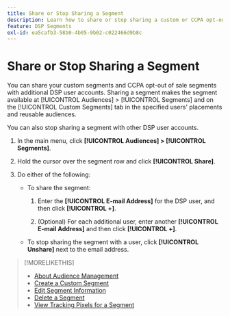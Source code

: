 ```yaml
---
title: Share or Stop Sharing a Segment
description: Learn how to share or stop sharing a custom or CCPA opt-out of sale segment with other DSP user accounts.
feature: DSP Segments
exl-id: ea5cafb3-58b0-4b05-9b02-c022466d9b8c
---
```

# Share or Stop Sharing a Segment

You can share your custom segments and CCPA opt-out of sale segments with additional DSP user accounts. Sharing a segment makes the segment available at [!UICONTROL Audiences] > [!UICONTROL Segments] and on the [!UICONTROL Custom Segments] tab in the specified users' placements and reusable audiences.

You can also stop sharing a segment with other DSP user accounts.

1. In the main menu, click **[!UICONTROL Audiences] > [!UICONTROL Segments]**.

1. Hold the cursor over the segment row and click **[!UICONTROL Share]**.

1. Do either of the following:

    * To share the segment:
    
      1. Enter the **[!UICONTROL E-mail Address]** for the DSP user, and then click **[!UICONTROL +]**.
      
      1. (Optional) For each additional user, enter another **[!UICONTROL E-mail Address]** and then click **[!UICONTROL +]**.

    * To stop sharing the segment with a user, click **[!UICONTROL Unshare]** next to the email address.

>[!MORELIKETHIS]
>
>* [About Audience Management](audience-about.md)
>* [Create a Custom Segment](custom-segment-create.md)
>* [Edit Segment Information](segment-edit.md)
>* [Delete a Segment](segment-delete.md)
>* [View Tracking Pixels for a Segment](segment-view-pixels.md)
